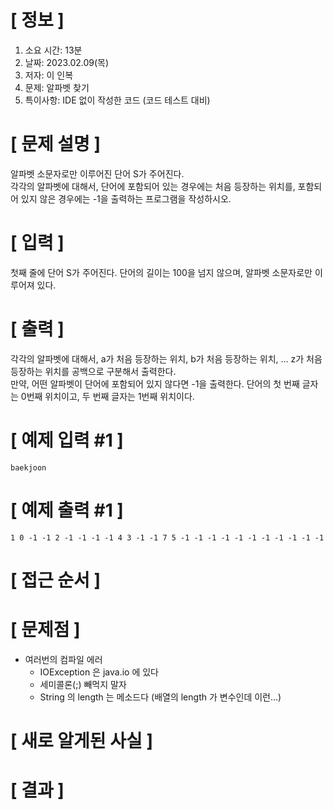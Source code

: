 # **[ 정보 ]**
1. 소요 시간: 13분
2. 날짜: 2023.02.09(목)
3. 저자: 이 인복
4. 문제: 알파벳 찾기
5. 특이사항: IDE 없이 작성한 코드 (코드 테스트 대비)

# **[ 문제 설명 ]**
알파벳 소문자로만 이루어진 단어 S가 주어진다.  
각각의 알파벳에 대해서, 단어에 포함되어 있는 경우에는 처음 등장하는 위치를, 포함되어 있지 않은 경우에는 -1을 출력하는 프로그램을 작성하시오.

# **[ 입력 ]**
첫째 줄에 단어 S가 주어진다. 단어의 길이는 100을 넘지 않으며, 알파벳 소문자로만 이루어져 있다.

# **[ 출력 ]**
각각의 알파벳에 대해서, a가 처음 등장하는 위치, b가 처음 등장하는 위치, ... z가 처음 등장하는 위치를 공백으로 구분해서 출력한다.  
만약, 어떤 알파벳이 단어에 포함되어 있지 않다면 -1을 출력한다. 단어의 첫 번째 글자는 0번째 위치이고, 두 번째 글자는 1번째 위치이다.

# **[ 예제 입력 #1 ]**
    baekjoon

# **[ 예제 출력 #1 ]**
    1 0 -1 -1 2 -1 -1 -1 -1 4 3 -1 -1 7 5 -1 -1 -1 -1 -1 -1 -1 -1 -1 -1 -1

# **[ 접근 순서 ]**

# **[ 문제점 ]**
- 여러번의 컴파일 에러
  - IOException 은 java.io 에 있다
  - 세미콜론(;) 빼먹지 말자
  - String 의 length 는 메소드다 (배열의 length 가 변수인데 이런...)

# **[ 새로 알게된 사실 ]**

# **[ 결과 ]**




         
